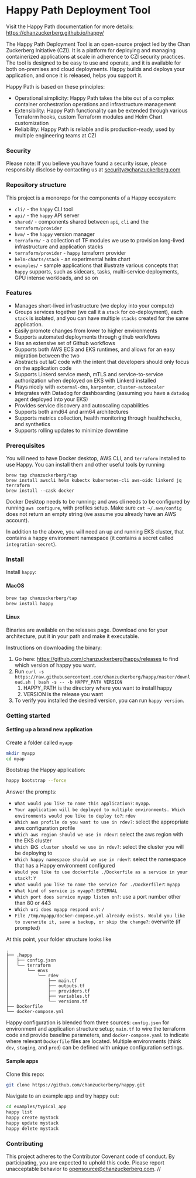 # Happy Path Deployment Tool

Visit the Happy Path documentation for more details: https://chanzuckerberg.github.io/happy/

The Happy Path Deployment Tool is an open-source project led by the Chan Zuckerberg Initiative (CZI). It is a platform for deploying and managing containerized applications at scale in adherence to CZI security practices. The tool is designed to be easy to use and operate, and it is available for both on-premises and cloud deployments. Happy builds and deploys your application, and once it is released, helps you support it.

Happy Path is based on these principles:

* Operational simplicity: Happy Path takes the bite out of a complex container orchestration operations and infrastructure management
* Extensibility: Happy Path functionality can be extended through various Terraform hooks, custom Terraform modules and Helm Chart customization
* Reliability: Happy Path is reliable and is production-ready, used by multiple engineering teams at CZI

### Security

Please note: If you believe you have found a security issue, please responsibly disclose by contacting us at security@chanzuckerberg.com


### Repository structure

This project is a monorepo for the components of a Happy ecosystem:
* `cli/` - the `happy` CLI tool
* `api/` - the `happy` API server
* `shared/` - components shared between `api`, `cli` and the `terraform/provider`
* `hvm/` - the `happy` version manager
* `terraform/` - a collection of TF modules we use to provision long-lived infrastructure and application stacks
* `terraform/provider` - `happy` terraform provider
* `helm-charts/stack` - an experimental helm chart
* `examples/` - sample applications that illustrate various concepts that `happy` supports, such as sidecars, tasks, multi-service deployments, GPU intense workloads, and so on


### Features
* Manages short-lived infrastructure (we deploy into your compute)
* Groups services together (we call it a `stack` for co-deployment), each `stack` is isolated, and you can have multiple `stacks` created for the same application.
* Easily promote changes from lower to higher environments
* Supports automated deployments through github workflows
* Has an extensive set of Github workflows
* Supports both AWS ECS and EKS runtimes, and allows for an easy migration between the two
* Abstracts out IaC code with the intent that developers should only focus on the application code
* Supports Linkerd service mesh, mTLS and service-to-service authorization when deployed on EKS with Linkerd installed
* Plays nicely with `external-dns`, `karpenter`, `cluster-autoscaler`
* Integrates with Datadog for dashboarding (assuming you have a `datadog` agent deployed into your EKS)
* Provides service discovery and autoscaling capabilities
* Supports both amd64 and arm64 architectures
* Supports metrics collection, health monitoring through healthchecks, and synthetics
* Supports rolling updates to minimize downtime

### Prerequisites

You will need to have Docker desktop, AWS CLI, and `terraform` installed to use Happy. You can install them and other useful tools by running 

```
brew tap chanzuckerberg/tap
brew install awscli helm kubectx kubernetes-cli aws-oidc linkerd jq terraform
brew install --cask docker
```

Docker Desktop needs to be running; and aws cli needs to be configured by running `aws configure`, with profiles setup. Make sure `cat ~/.aws/config` does not return an empty string (we assume you already have an AWS account).

In addition to the above, you will need an up and running EKS cluster, that contains a happy environment namespace (it contains a secret called `integration-secret`).

### Install

Install `happy`:

#### MacOS
```sh
brew tap chanzuckerberg/tap
brew install happy
```

#### Linux

Binaries are available on the releases page. Download one for your architecture, put it in your path and make it executable.

Instructions on downloading the binary:

1. Go here: <https://github.com/chanzuckerberg/happy/releases> to find which version of happy you want.
2. Run `curl -s https://raw.githubusercontent.com/chanzuckerberg/happy/master/download.sh | bash -s -- -b HAPPY_PATH VERSION`
   1. HAPPY_PATH is the directory where you want to install happy
   2. VERSION is the release you want
3. To verify you installed the desired version, you can run `happy version`.


### Getting started

#### Setting up a brand new application
Create a folder called `myapp`
```sh
mkdir myapp
cd myap
```

Bootstrap the Happy application:

```sh
happy bootstrap --force
```

Answer the prompts:

* `What would you like to name this application?`: `myapp`. 
* `Your application will be deployed to multiple environments. Which environments would you like to deploy to?`: `rdev`
* `Which aws profile do you want to use in rdev?`: select the appropriate aws configuration profile
* `Which aws region should we use in rdev?`: select the aws region with the EKS cluster
* `Which EKS cluster should we use in rdev?`: select the cluster you will be deploying to
* `Which happy namespace should we use in rdev?`: select the namespace that has a Happy environment configured
* `Would you like to use dockerfile ./Dockerfile as a service in your stack?`: `Y`
* `What would you like to name the service for ./Dockerfile?`: `myapp`
* `What kind of service is myapp?`: `EXTERNAL`
* `Which port does service myapp listen on?`: use a port number other than 80 or 443
*  `Which uri does myapp respond on?`: `/`
* `File /tmp/myapp/docker-compose.yml already exists. Would you like to overwrite it, save a backup, or skip the change?`: overwrite (if prompted)

At this point, your folder structure looks like
```
.
├── .happy
│   ├── config.json
│   └── terraform
│       └── envs
│           └── rdev
│               ├── main.tf
│               ├── outputs.tf
│               ├── providers.tf
│               ├── variables.tf
│               └── versions.tf
├── Dockerfile
└── docker-compose.yml
```

Happy configuration is blended from three sources: `config.json` for environment and application structure setup; `main.tf` to wire the terraform code and provide baseline parameters, and `docker-compose.yaml` to indicate where relevant `Dockerfile` files are located. Multiple environments (think `dev`, `staging`, and `prod`) can be defined with unique configuration settings.


#### Sample apps
Clone this repo: 
```sh
git clone https://github.com/chanzuckerberg/happy.git
```

Navigate to an example app and try happy out:
```sh
cd examples/typical_app
happy list
happy create mystack
happy update mystack
happy delete mystack
```

### Contributing

This project adheres to the Contributor Covenant code of conduct. By participating, you are expected to uphold this code. Please report unacceptable behavior to opensource@chanzuckerberg.com.
//
